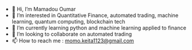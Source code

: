 - 👋 Hi, I’m Mamadou Oumar
- 👀 I’m interested in Quantitative Finance, automated trading, machine learning, quantum computing, blockchain tech
- 🌱 I’m currently learning python and machine learning applied to finance
- 💞️ I’m looking to collaborate on automated trading
- 📫 How to reach me : momo.keita1123@gmail.com

<!---
momokeith1123/momokeith1123 is a ✨ special ✨ repository because its `README.md` (this file) appears on your GitHub profile.
You can click the Preview link to take a look at your changes.
--->

